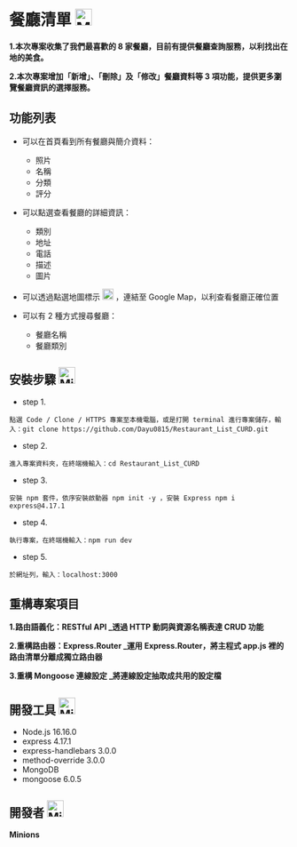 # 餐廳清單 <img src="https://stickershop.line-scdn.net/stickershop/v1/sticker/425269463/iPhone/sticker_animation@2x.png" alt="Minions" title="Minions Restaurant" width='30' height='30'/>

**1.本次專案收集了我們最喜歡的 8 家餐廳，目前有提供餐廳查詢服務，以利找出在地的美食。**

**2.本次專案增加「新增」、「刪除」及「修改」餐廳資料等 3 項功能，提供更多瀏覽餐廳資訊的選擇服務。**

## 功能列表

* 可以在首頁看到所有餐廳與簡介資料：

  * 照片
  * 名稱
  * 分類
  * 評分

* 可以點選查看餐廳的詳細資訊：

  * 類別
  * 地址
  * 電話
  * 描述
  * 圖片

* 可以透過點選地圖標示 <img src="https://upload.wikimedia.org/wikipedia/commons/9/91/Font_Awesome_5_solid_map-marked-alt.svg" width="20" height="20"> ，連結至 Google Map，以利查看餐廳正確位置

* 可以有 2 種方式搜尋餐廳：
  * 餐廳名稱
  * 餐廳類別
 
## 安裝步驟 <img src="https://octodex.github.com/images/minion.png" alt="Minions" title="Minions" width='30px' height='30px'/>
* step 1.
```
點選 Code / Clone / HTTPS 專案至本機電腦，或是打開 terminal 進行專案儲存，輸入：git clone https://github.com/Dayu0815/Restaurant_List_CURD.git
```
* step 2. 
```
進入專案資料夾，在終端機輸入：cd Restaurant_List_CURD
```
* step 3.
```
安裝 npm 套件，依序安裝啟動器 npm init -y ，安裝 Express npm i express@4.17.1
```
* step 4. 
```
執行專案，在終端機輸入：npm run dev
```
* step 5.
```
於網址列，輸入：localhost:3000
```

## 重構專案項目
**1.路由語義化：RESTful API _透過 HTTP 動詞與資源名稱表達 CRUD 功能**

**2.重構路由器：Express.Router _運用 Express.Router，將主程式 app.js 裡的路由清單分離成獨立路由器**

**3.重構 Mongoose 連線設定 _將連線設定抽取成共用的設定檔**

## 開發工具 <img src="https://stickershop.line-scdn.net/stickershop/v1/sticker/179854889/iPhone/sticker_animation@2x.png" alt="Minions" title="Minions" width='30px' height='30px'/>
- Node.js 16.16.0
- express 4.17.1
- express-handlebars 3.0.0
- method-override 3.0.0
- MongoDB
- mongoose 6.0.5

## 開發者 <img src="https://stickershop.line-scdn.net/stickershop/v1/sticker/425269466/iPhone/sticker_animation@2x.png" alt="Minions" title="Minions" width='30px' height='30px'/>
**Minions** 
